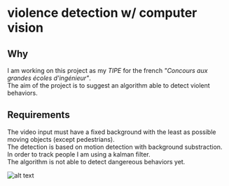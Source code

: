 # violence detection w/ computer vision 

## Why
I am working on this project as my *TIPE* for the french *"Concours aux grandes écoles d'ingénieur"*.  
The aim of the project is to suggest an algorithm able to detect violent behaviors.  

## Requirements
The video input must have a fixed background with the least as possible moving objects (except pedestrians).  
The detection is based on motion detection with background substraction.  
In order to track people I am using a kalman filter.  
The algorithm is not able to detect dangereous behaviors yet.

![alt text](detect.jpg)
